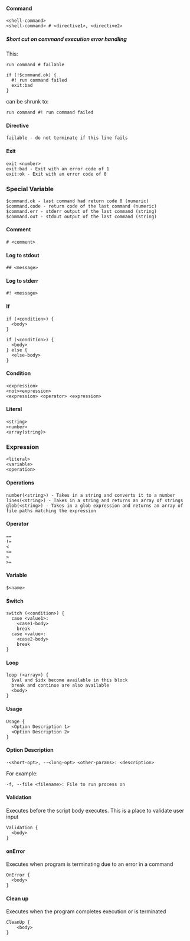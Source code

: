#### Command

    <shell-command>
    <shell-command> # <directive1>, <directive2>

##### Short cut on command execution error handling

This:

    run command # failable
    
    if (!$command.ok) {
      #! run command failed
      exit:bad
    }

can be shrunk to:

    run command #! run command failed

#### Directive

    failable - do not terminate if this line fails

#### Exit

    exit <number>
    exit:bad - Exit with an error code of 1
    exit:ok - Exit with an error code of 0

### Special Variable

    $command.ok - last command had return code 0 (numeric)
    $command.code - return code of the last command (numeric)
    $command.err - stderr output of the last command (string)
    $command.out - stdout output of the last command (string)

#### Comment

    # <comment>

#### Log to stdout

    ## <message> 

#### Log to stderr

    #! <message>

#### If

    if (<condition>) {
      <body>
    }
    
    if (<condition>) {
      <body>
    } else {
      <else-body>
    }

#### Condition

    <expression>
    <not><expression>
    <expression> <operator> <expression>

#### Literal

	<string>
	<number>
	<array(string)>

### Expression

	<literal>
    <variable>
    <operation>

#### Operations

    number(<string>) - Takes in a string and converts it to a number
	lines(<string>) - Takes in a string and returns an array of strings
    glob(<string>) - Takes in a glob expression and returns an array of file paths matching the expression

#### Operator

    ==
    !=
    <
    <=
    >
    >=

#### Variable

    $<name>

#### Switch

    switch (<condition>) {
      case <value1>:
        <case1-body>
        break
      case <value>:
        <case2-body>
        break
    }

#### Loop

    loop (<array>) {
      $val and $idx become available in this block
      break and continue are also available
      <body>
    }

#### Usage

    Usage {
      <Option Description 1>
      <Option Description 2>
    }

#### Option Description

    -<short-opt>, --<long-opt> <other-params>: <description>

For example:

    -f, --file <filename>: File to run process on

#### Validation

Executes before the script body executes. This is a place to validate user input

    Validation {
      <body>
    }

#### onError

Executes when program is terminating due to an error in a command

    OnError {
      <body>
    }

#### Clean up

Executes when the program completes execution or is terminated

    CleanUp {
        <body>
    }
    